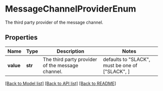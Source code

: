 # MessageChannelProviderEnum

The third party provider of the message channel.

## Properties
Name | Type | Description | Notes
------------ | ------------- | ------------- | -------------
**value** | **str** | The third party provider of the message channel. | defaults to "SLACK",  must be one of ["SLACK", ]

[[Back to Model list]](../README.md#documentation-for-models) [[Back to API list]](../README.md#documentation-for-api-endpoints) [[Back to README]](../README.md)


